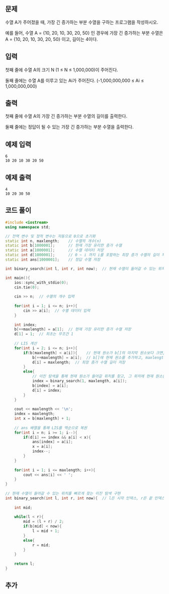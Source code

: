 ## 문제 
수열 A가 주어졌을 때, 가장 긴 증가하는 부분 수열을 구하는 프로그램을 작성하시오.

예를 들어, 수열 A = {10, 20, 10, 30, 20, 50} 인 경우에 가장 긴 증가하는 부분 수열은 A = {10, 20, 10, 30, 20, 50} 이고, 길이는 4이다.
## 입력
첫째 줄에 수열 A의 크기 N (1 ≤ N ≤ 1,000,000)이 주어진다.

둘째 줄에는 수열 A를 이루고 있는 Ai가 주어진다. (-1,000,000,000 ≤ Ai ≤ 1,000,000,000)
## 출력
첫째 줄에 수열 A의 가장 긴 증가하는 부분 수열의 길이를 출력한다.

둘째 줄에는 정답이 될 수 있는 가장 긴 증가하는 부분 수열을 출력한다.
## 예제 입력 
```
6
10 20 10 30 20 50
```

## 예제 출력  
```
4
10 20 30 50
```
## 코드 풀이
```c++
#include <iostream>
using namespace std;

// 전역 변수 및 정적 변수는 자동으로 0으로 초기화
static int n, maxlength;    // 수열의 개수(n)
static int b[1000001];      // 현재 가장 유리한 증가 수열
static int a[1000001];      // 수열 데이터 저장
static int d[1000001];      // 0 ~ i 까지 i를 포함하는 최장 증가 수열의 길이 저장
static int ans[1000001];    // 정답 수열 저장

int binary_search(int l, int r, int now);  // 현재 수열이 들어갈 수 있는 위치를 빠르게 찾아내기 위한 함수

int main(){
    ios::sync_with_stdio(0);
    cin.tie(0);
    
    cin >> n;  // 수열의 개수 입력
    
    for(int i = 1; i <= n; i++){
        cin >> a[i];  // 수열 데이터 입력
    }
    
    int index;
    b[++maxlength] = a[1];  // 현재 가장 유리한 증가 수열 저장
    d[1] = 1;  // 최초는 무조건 1
    
    // LIS 계산
    for(int i = 2; i <= n; i++){
        if(b[maxlength] < a[i]){    // 현재 원소가 b[]의 마지막 원소보다 크면, LIS가 연장되었음을 의미
            b[++maxlength] = a[i];  // b[]에 현재 원소를 추가하고, maxlength를 증가
            d[i] = maxlength;  // 최장 증가 수열 길이 저장
        }
        else{
            // 이진 탐색을 통해 현재 원소가 들어갈 위치를 찾고, 그 위치에 현재 원소를 저장
            index = binary_search(1, maxlength, a[i]);
            b[index] = a[i];
            d[i] = index;
        }
    }
    
    cout << maxlength << '\n';
    index = maxlength;
    int x = b[maxlength] + 1;
    
    // ans 배열을 통해 LIS를 역순으로 복원
    for(int i = n; i >= 1; i--){
        if(d[i] == index && a[i] < x){
            ans[index] = a[i];
            x = a[i];
            index--;
        }
    }
    
    for(int i = 1; i <= maxlength; i++){
        cout << ans[i] << ' ';
    }
}
 
// 현재 수열이 들어갈 수 있는 위치를 빠르게 찾는 이진 탐색 구현
int binary_search(int l, int r, int now){  // l은 시작 인덱스, r은 끝 인덱스
    
    int mid;
    
    while(l < r){
        mid = (l + r) / 2;
        if(b[mid] < now){
            l = mid + 1;
        }
        else{
            r = mid;
        }
    }
    
    return l;
}
```
## 추가
